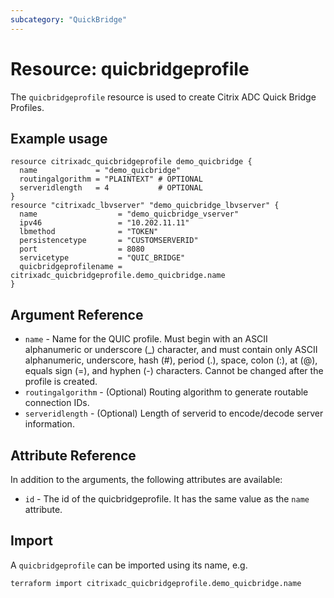 ```yaml
---
subcategory: "QuickBridge"
---
```


# Resource: quicbridgeprofile

The `quicbridgeprofile` resource is used to create Citrix ADC Quick Bridge Profiles.

## Example usage

``` hcl
resource citrixadc_quicbridgeprofile demo_quicbridge {
  name             = "demo_quicbridge"
  routingalgorithm = "PLAINTEXT" # OPTIONAL
  serveridlength   = 4           # OPTIONAL
}
resource "citrixadc_lbvserver" "demo_quicbridge_lbvserver" {
  name                  = "demo_quicbridge_vserver"
  ipv46                 = "10.202.11.11"
  lbmethod              = "TOKEN"
  persistencetype       = "CUSTOMSERVERID"
  port                  = 8080
  servicetype           = "QUIC_BRIDGE"
  quicbridgeprofilename = citrixadc_quicbridgeprofile.demo_quicbridge.name
}
```

## Argument Reference

* `name` - Name for the QUIC profile. Must begin with an ASCII alphanumeric or underscore (_) character, and must contain only ASCII alphanumeric, underscore, hash (#), period (.), space, colon (:), at (@), equals sign (=), and hyphen (-) characters. Cannot be changed after the profile is created.
* `routingalgorithm` - (Optional) Routing algorithm to generate routable connection IDs.
* `serveridlength` - (Optional) Length of serverid to encode/decode server information.

## Attribute Reference

In addition to the arguments, the following attributes are available:

* `id` - The id of the quicbridgeprofile. It has the same value as the `name` attribute.

## Import

A `quicbridgeprofile` can be imported using its name, e.g.

``` shell
terraform import citrixadc_quicbridgeprofile.demo_quicbridge.name
```
